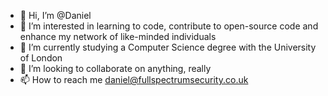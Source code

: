 - 👋 Hi, I’m @Daniel
- 👀 I’m interested in learning to code, contribute to open-source code and enhance my network of like-minded individuals
- 🌱 I’m currently studying a Computer Science degree with the University of London
- 💞️ I’m looking to collaborate on anything, really
- 📫 How to reach me daniel@fullspectrumsecurity.co.uk

<!---
Full-SpectrumDevelopment/Full-SpectrumDevelopment is a ✨ special ✨ repository because its `README.md` (this file) appears on your GitHub profile.
You can click the Preview link to take a look at your changes.
--->
